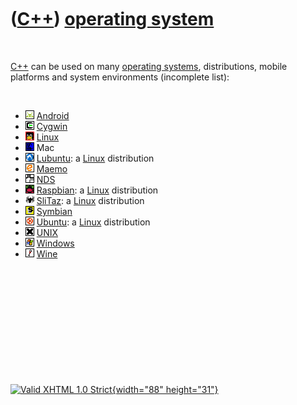



 

 

 

 

 

([C++](Cpp.htm)) [operating system](CppOs.htm)
==============================================

 

[C++](Cpp.htm) can be used on many [operating systems](CppOs.htm),
distributions, mobile platforms and system environments (incomplete
list):

 

-   ![Android](PicAndroid.png) [Android](CppAndroid.htm)
-   ![Cygwin](PicCygwin.png) [Cygwin](CppCygwin.htm)
-   ![Linux](PicLinux.png) [Linux](CppLinux.htm)
-   ![Mac](PicMac.png) Mac
-   ![Lubuntu](PicLubuntu.png) [Lubuntu](CppLubuntu.htm): a
    [Linux](CppLinux.htm) distribution
-   ![Maemo](PicMaemo.png) [Maemo](CppMaemo.htm)
-   ![Nds](PicNds.png) [NDS](CppNds.htm)
-   ![Raspbian](PicRaspbian.png) [Raspbian](CppRaspbian.htm): a
    [Linux](CppLinux.htm) distribution
-   ![SliTaz](PicSliTaz.png) [SliTaz](CppSliTaz.htm): a
    [Linux](CppLinux.htm) distribution
-   ![Symbian](PicSymbian.png) [Symbian](CppSymbian.htm)
-   ![Ubuntu](PicUbuntu.png) [Ubuntu](CppUbuntu.htm): a
    [Linux](CppLinux.htm) distribution
-   ![Unix](PicUnix.png) [UNIX](CppUnix.htm)
-   ![Windows](PicWindows.png) [Windows](CppWindows.htm)
-   ![Wine](PicWine.png) [Wine](CppWine.htm)

 

 

 

 

 





 

[![Valid XHTML 1.0 Strict](valid-xhtml10.png){width="88"
height="31"}](http://validator.w3.org/check?uri=referer)
